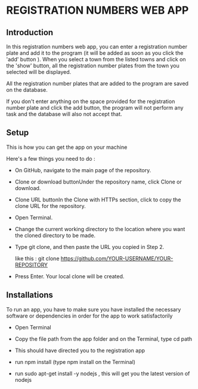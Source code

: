 
# REGISTRATION NUMBERS WEB APP

## Introduction

In this registration numbers web app, you can enter a registration number plate and add it to the program (it will be added as soon as you click the 'add' button ). When you select a town from the listed towns and click on the 'show' button, all the registration number plates from the town you selected will be displayed.

All the registration number plates that are added to the program are saved on the database.

If you don't enter anything on the space provided for the registration number plate and click the add button, the program will not perform any task and the database will also not accept that.

## Setup

This is how you can get the app on your machine

Here's a few things you need to do :

- On GitHub, navigate to the main page of the repository.

- Clone or download buttonUnder the repository name, click Clone or download.

- Clone URL buttonIn the Clone with HTTPs section, click  to copy the clone URL for the repository.

- Open Terminal.

- Change the current working directory to the location where you want the cloned directory to be made.

 - Type git clone, and then paste the URL you copied in Step 2.

   like this  : git clone https://github.com/YOUR-USERNAME/YOUR-REPOSITORY

 - Press Enter. Your local clone will be created.

## Installations

To run an app, you have to make sure you have installed the necessary software or dependencies in order for the app to work satisfactorily

- Open Terminal

- Copy the file path from the app folder and on the Terminal, type cd path

- This should have directed you to the registration app

- run npm install (type npm install on the Terminal)

- run sudo apt-get install -y nodejs , this will get you the latest version of nodejs  
